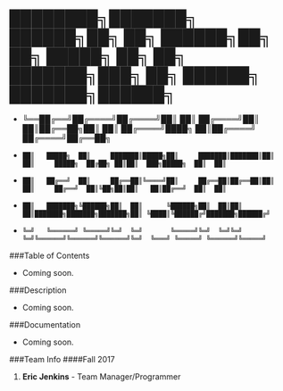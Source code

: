 # ████████╗███████╗ ██████╗██╗  ██╗       ██████╗██╗  ██╗ █████╗ ██╗     ██╗     ███████╗███╗   ██╗ ██████╗ ███████╗██████╗ 
 -  ╚══██╔══╝██╔════╝██╔════╝██║  ██║      ██╔════╝██║  ██║██╔══██╗██║     ██║     ██╔════╝████╗  ██║██╔════╝ ██╔════╝██╔══██╗
 -     ██║   █████╗  ██║     ███████║█████╗██║     ███████║███████║██║     ██║     █████╗  ██╔██╗ ██║██║  ███╗█████╗  ██║  ██║
 -     ██║   ██╔══╝  ██║     ██╔══██║╚════╝██║     ██╔══██║██╔══██║██║     ██║     ██╔══╝  ██║╚██╗██║██║   ██║██╔══╝  ██║  ██║
 -     ██║   ███████╗╚██████╗██║  ██║      ╚██████╗██║  ██║██║  ██║███████╗███████╗███████╗██║ ╚████║╚██████╔╝███████╗██████╔╝
 -     ╚═╝   ╚══════╝ ╚═════╝╚═╝  ╚═╝       ╚═════╝╚═╝  ╚═╝╚═╝  ╚═╝╚══════╝╚══════╝╚══════╝╚═╝  ╚═══╝ ╚═════╝ ╚══════╝╚═════╝ 


###Table of Contents
* Coming soon.

###Description
* Coming soon.

###Documentation
* Coming soon.

###Team Info
####Fall 2017
1. **Eric Jenkins** - Team Manager/Programmer	
